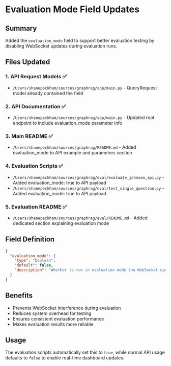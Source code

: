 # Evaluation Mode Field Updates

## Summary

Added the `evaluation_mode` field to support better evaluation testing by disabling WebSocket updates during evaluation runs.

## Files Updated

### 1. API Request Models ✅
- `/Users/shanepeckham/sources/graphrag/app/main.py` - QueryRequest model already contained the field

### 2. API Documentation ✅
- `/Users/shanepeckham/sources/graphrag/app/main.py` - Updated root endpoint to include evaluation_mode parameter info

### 3. Main README ✅
- `/Users/shanepeckham/sources/graphrag/README.md` - Added evaluation_mode to API example and parameters section

### 4. Evaluation Scripts ✅
- `/Users/shanepeckham/sources/graphrag/eval/evaluate_johnson_api.py` - Added evaluation_mode: true to API payload
- `/Users/shanepeckham/sources/graphrag/eval/test_single_question.py` - Added evaluation_mode: true to API payload

### 5. Evaluation README ✅
- `/Users/shanepeckham/sources/graphrag/eval/README.md` - Added dedicated section explaining evaluation mode

## Field Definition

```json
{
  "evaluation_mode": {
    "type": "boolean",
    "default": false,
    "description": "Whether to run in evaluation mode (no WebSocket updates)"
  }
}
```

## Benefits

- Prevents WebSocket interference during evaluation
- Reduces system overhead for testing
- Ensures consistent evaluation performance
- Makes evaluation results more reliable

## Usage

The evaluation scripts automatically set this to `true`, while normal API usage defaults to `false` to enable real-time dashboard updates.
